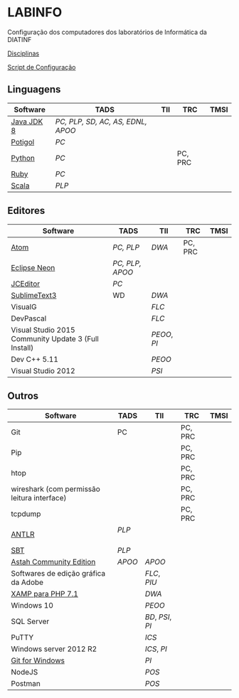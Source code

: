 # LABINFO
Configuração dos computadores dos laboratórios de Informática da DIATINF

[Disciplinas](/disciplinas.md)

[Script de Configuração](/software/labinfo.sh)

## Linguagens

Software                                      | TADS      | TII | TRC | TMSI
---                                           | ---       | --- | --- | ---
[Java JDK 8](/software/Java8.md)              | *PC, PLP, SD, AC, AS, EDNL, APOO* |     |     |
[Potigol](https://github.com/potigol/potigol) |  *PC*     |     |     |
[Python](/software/Python.md)                 |  *PC*     |     |  PC, PRC |
[Ruby](/software/Ruby.md)                     |  *PC*     |     |     |
[Scala](https://www.scala-lang.org/download/install.html) |  *PLP*    |     |     |

## Editores

Software                                      | TADS      | TII | TRC | TMSI
---                                           | ---       | --- | --- | ---
[Atom](/software/Atom.md)                     | _PC, PLP_ | _DWA_ | PC, PRC |     
[Eclipse Neon](http://ubuntuhandbook.org/index.php/2016/01/how-to-install-the-latest-eclipse-in-ubuntu-16-04-15-10/) | _PC, PLP, APOO_ | | |
[JCEditor](https://github.com/cristian-henrique/JCEditor) | *PC* |    | | 
[SublimeText3](/software/SublimeText3.md)     | WD        | _DWA_ |    |    |
VisualG                                       |           | _FLC_ |    |    |
DevPascal                                     |           | _FLC_ |    |    |
Visual Studio 2015 Community Update 3 (Full Install)   |    | _PEOO_, _PI_ |    |    |
Dev C++ 5.11                                  |           | _PEOO_ |    |    |
Visual Studio 2012                            |           | _PSI_  |    |    |

## Outros

Software                                      | TADS      | TII | TRC      | TMSI
---                                           | ---       | --- | ---      | ---
Git                                           | PC        |     |  PC, PRC |
Pip                                           |           |     |  PC, PRC |
htop                                          |           |     |  PC, PRC |
wireshark (com permissão leitura interface)   |           |     |  PC, PRC |
tcpdump                                       |           |     |  PC, PRC |
[ANTLR](/software/Antlr.md)                   | *PLP*     |     |     |
[SBT](/software/sbt.md)                       | *PLP*     |     |     |
[Astah Community Edition](http://astah.net/com-announcement) | *APOO*  | *APOO*  |     |
Softwares de edição gráfica da Adobe          |           | _FLC_, _PIU_ |    |    |
[XAMP para PHP 7.1](https://www.apachefriends.org/download.html)    |    | _DWA_ |    |    |
Windows 10                                    |           | _PEOO_ |    |    |
SQL Server                                    |           | _BD_, _PSI_, _PI_ |    |    |
PuTTY                                         |           | _ICS_  |    |    |
Windows server 2012 R2                        |           | _ICS_, _PI_ |    |    |
[Git for Windows](https://git-scm.com/downloads)   |       | _PI_   |    |    |
NodeJS                                        |           | _POS_ |    |    |
Postman                                       |           | _POS_ |    |    |
